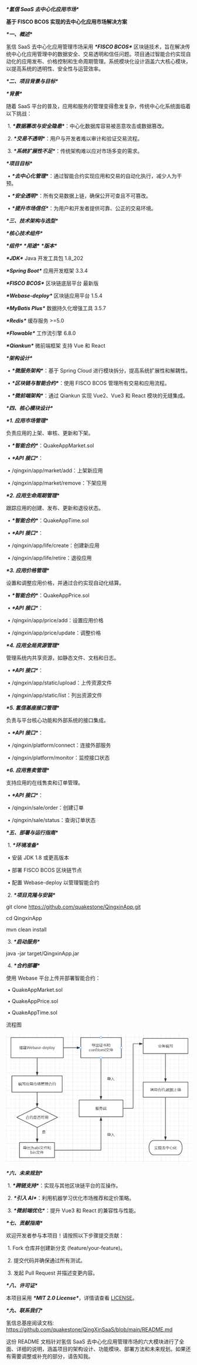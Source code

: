 ***\*氢信 SaaS 去中心化应用市场\****

 

**基于 FISCO BCOS 实现的去中心化应用市场解决方案**

 

***\*一、概述\****

 

氢信 SaaS 去中心化应用管理市场采用 ***\*FISCO BCOS\**** 区块链技术，旨在解决传统中心化应用管理中的数据安全、交易透明和信任问题。项目通过智能合约实现自动化的应用发布、价格控制和生命周期管理。系统模块化设计涵盖六大核心模块，以提高系统的透明性、安全性与运营效率。

 

***\*二、项目背景与目标\****

 

***\*背景\****

 

随着 SaaS 平台的普及，应用和服务的管理变得愈发复杂，传统中心化系统面临着以下挑战：

 

​	1.	***\*数据篡改与安全隐患\****：中心化数据库容易被恶意攻击或数据篡改。

​	2.	***\*交易不透明\****：用户与开发者难以审计和验证交易流程。

​	3.	***\*系统扩展性不足\****：传统架构难以应对市场多变的需求。

 

***\*项目目标\****

 

​	•	***\*去中心化管理\****：通过智能合约实现应用和交易的自动化执行，减少人为干预。

​	•	***\*安全透明\****：所有交易数据上链，确保公开可查且不可篡改。

​	•	***\*提升市场信任\****：为用户和开发者提供可靠、公正的交易环境。

 

***\*三、技术架构与选型\****

 

***\*核心技术组件\****

 

***\*组件\****	***\*用途\****	***\*版本\****

***\*JDK\****	Java 开发工具包	1.8_202

***\*Spring Boot\****	应用开发框架	3.3.4

***\*FISCO BCOS\****	区块链底层平台	最新版

***\*Webase-deploy\****	区块链应用平台	1.5.4

***\*MyBatis Plus\****	数据持久化增强工具	3.5.7

***\*Redis\****	缓存服务	>=5.0

***\*Flowable\****	工作流引擎	6.8.0

***\*Qiankun\****	微前端框架	支持 Vue 和 React

 

***\*架构设计\****

 

​	•	***\*微服务架构\****：基于 Spring Cloud 进行模块拆分，提高系统扩展性和解耦性。

​	•	***\*区块链与智能合约\****：使用 FISCO BCOS 管理所有交易和应用流程。

​	•	***\*微前端架构\****：通过 Qiankun 实现 Vue2、Vue3 和 React 模块的无缝集成。

 

***\*四、核心模块设计\****

 

***\*1. 应用市场管理\****

 

负责应用的上架、审核、更新和下架。

 

​	•	***\*智能合约\****：QuakeAppMarket.sol

​	•	***\*API 接口\****：

​	•	/qingxin/app/market/add：上架新应用

​	•	/qingxin/app/market/remove：下架应用

 

***\*2. 应用生命周期管理\****

 

跟踪应用的创建、发布、更新和退役状态。

 

​	•	***\*智能合约\****：QuakeAppTime.sol

​	•	***\*API 接口\****：

​	•	/qingxin/app/life/create：创建新应用

​	•	/qingxin/app/life/retire：退役应用

 

***\*3. 应用价格管理\****

 

设置和调整应用价格，并通过合约实现自动化结算。

 

​	•	***\*智能合约\****：QuakeAppPrice.sol

​	•	***\*API 接口\****：

​	•	/qingxin/app/price/add：设置应用价格

​	•	/qingxin/app/price/update：调整价格

 

***\*4. 应用全局资源管理\****

 

管理系统内共享资源，如静态文件、文档和日志。

 

​	•	***\*API 接口\****：

​	•	/qingxin/app/static/upload：上传资源文件

​	•	/qingxin/app/static/list：列出资源文件

 

***\*5. 氢信基座接口管理\****

 

负责与平台核心功能和外部系统的接口集成。

 

​	•	***\*API 接口\****：

​	•	/qingxin/platform/connect：连接外部服务

​	•	/qingxin/platform/monitor：监控接口状态

 

***\*6. 应用售卖管理\****

 

支持应用的在线售卖和订单管理。

 

​	•	***\*API 接口\****：

​	•	/qingxin/sale/order：创建订单

​	•	/qingxin/sale/status：查询订单状态

 

***\*五、部署与运行指南\****

 

​	1.	***\*环境准备\****

​	•	安装 JDK 1.8 或更高版本

​	•	部署 FISCO BCOS 区块链节点

​	•	配置 Webase-deploy 以管理智能合约

​	2.	***\*项目克隆与安装\****

 

git clone https://github.com/quakestone/QingxinApp.git

cd QingxinApp

mvn clean install

 

 

​	3.	***\*启动服务\****

 

java -jar target/QingxinApp.jar

 

 

​	4.	***\*合约部署\****

使用 Webase 平台上传并部署智能合约：

​	•	QuakeAppMarket.sol

​	•	QuakeAppPrice.sol

​	•	QuakeAppTime.sol



流程图

![](pic/FlowChart.png)

 

***\*六、未来规划\****

 

​	1.	***\*跨链支持\****：实现与其他区块链平台的互操作。

​	2.	***\*引入 AI\****：利用机器学习优化市场推荐和定价策略。

​	3.	***\*微前端优化\****：提升 Vue3 和 React 的兼容性与性能。

 

***\*七、贡献指南\****

 

欢迎开发者参与本项目！请按照以下步骤提交贡献：

 

​	1.	Fork 仓库并创建新分支 (feature/your-feature)。

​	2.	提交代码并确保通过所有测试。

​	3.	发起 Pull Request 并描述变更内容。

 

***\*八、许可证\****

 

本项目采用 ***\*MIT 2.0 License\****，详情请查看 [LICENSE](LICENSE)。

 

***\*九、联系我们\****

 

氢信总基座阅读文档:   https://github.com/quakestone/QingXinSaaS/blob/main/README.md



 

这份 README 文档针对氢信 SaaS 去中心化应用管理市场的六大模块进行了全面、详细的说明，涵盖项目的架构设计、功能模块、部署方法和未来规划。如果还有需要调整或补充的部分，请告知我。